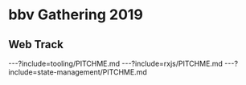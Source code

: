 # bbv Gathering 2019

## Web Track

---?include=tooling/PITCHME.md
---?include=rxjs/PITCHME.md
---?include=state-management/PITCHME.md
